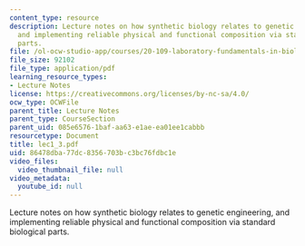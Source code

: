 ```yaml
---
content_type: resource
description: Lecture notes on how synthetic biology relates to genetic engineering,
  and implementing reliable physical and functional composition via standard biological
  parts.
file: /ol-ocw-studio-app/courses/20-109-laboratory-fundamentals-in-biological-engineering-fall-2007/86478dba77dc8356703bc3bc76fdbc1e_lec1_3.pdf
file_size: 92102
file_type: application/pdf
learning_resource_types:
- Lecture Notes
license: https://creativecommons.org/licenses/by-nc-sa/4.0/
ocw_type: OCWFile
parent_title: Lecture Notes
parent_type: CourseSection
parent_uid: 085e6576-1baf-aa63-e1ae-ea01ee1cabbb
resourcetype: Document
title: lec1_3.pdf
uid: 86478dba-77dc-8356-703b-c3bc76fdbc1e
video_files:
  video_thumbnail_file: null
video_metadata:
  youtube_id: null
---
```

Lecture notes on how synthetic biology relates to genetic engineering, and implementing reliable physical and functional composition via standard biological parts.